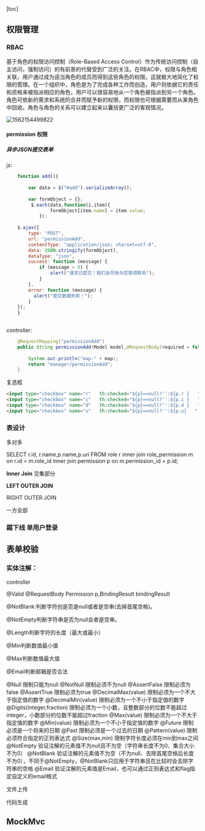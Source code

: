 [toc]

## 权限管理

### RBAC

基于角色的权限访问控制（Role-Based Access Control）作为传统访问控制（自主访问，强制访问）的有前景的代替受到广泛的关注。在RBAC中，权限与角色相关联，用户通过成为适当角色的成员而得到这些角色的权限。这就极大地简化了权限的管理。在一个组织中，角色是为了完成各种工作而创造，用户则依据它的责任和资格来被指派相应的角色，用户可以很容易地从一个角色被指派到另一个角色。角色可依新的需求和系统的合并而赋予新的权限，而权限也可根据需要而从某角色中回收。角色与角色的关系可以建立起来以囊括更广泛的客观情况。

![1562154499822](C:\Users\Administrator\AppData\Roaming\Typora\typora-user-images\1562154499822.png)

#### permission 权限

##### 异步JSON提交表单

js:

```javascript
	function add(){
		
		var data = $("#add").serializeArray();
		
		var formObject = {};
		 $.each(data,function(i,item){
	            formObject[item.name] = item.value;
	        });
		 
	$.ajax({
        type: "POST",
        url: "permissionAdd",
        contentType: "application/json; charset=utf-8",
        data: JSON.stringify(formObject),
        dataType: "json",
        success: function (message) {
            if (message > 0) {
                alert("请求已提交！我们会尽快与您取得联系");
            }
        },
        error: function (message) {
          alert("提交数据失败！");
        }
    });
	}
	
```

controller:

```java
	@RequestMapping("permissionAdd")
	public String permissionAdd(Model model,@RequestBody(required = false) Map<String, String> map) {
		
		System.out.println("map:" + map);
		return "manager/permissionAdd";
	}
```





复选框

``` html
<input type="checkbox" name="r"   th:checked="${p}==null?'':${p.r }   " value="true">查看  
<input type="checkbox" name="c"   th:checked="${p}==null?'':${p.c }   " value="true">添加  
<input type="checkbox" name="d"   th:checked="${p}==null?'':${p.d }   " value="true">删除 
<input type="checkbox" name="u"   th:checked="${p}==null?'':${p.u}   " value="true">修改
```



### 表设计

多对多

SELECT r.id, r.name,p.name,p.uri FROM role r inner join role_permission m on r.id = m.role_id inner join permission p on m.permission_id = p.id;

**Inner Join** 交集部分

**LEFT OUTER JOIN**

RIGHT OUTER JOIN

一方全部

### 踢下线 单用户登录

## 表单校验



### 实体注解：

controller

@Valid @RequestBody Permission p,BindingResult bindingResult





@NotBlank:判断字符创是否是null或者是空串(去掉首尾空格)。

@NotEmpty判断字符串是否为null会者是空串。

@Length判断字符的长度（最大或最小）

@Min判断数值最小值

@Max判断数值最大值

@Email判断邮箱是否合法

@Null
限制只能为null
@NotNull
限制必须不为null
@AssertFalse
限制必须为false
@AssertTrue
限制必须为true
@DecimalMax(value)
限制必须为一个不大于指定值的数字
@DecimalMin(value)
限制必须为一个不小于指定值的数字
@Digits(integer,fraction)
限制必须为一个小数，且整数部分的位数不能超过integer，小数部分的位数不能超过fraction
@Max(value)
限制必须为一个不大于指定值的数字
@Min(value)
限制必须为一个不小于指定值的数字
@Future
限制必须是一个将来的日期
@Past
限制必须是一个过去的日期
@Pattern(value)
限制必须符合指定的正则表达式
@Size(max,min)
限制字符长度必须在min到max之间
@NotEmpty
验证注解的元素值不为null且不为空（字符串长度不为0、集合大小不为0）
@NotBlank
验证注解的元素值不为空（不为null、去除首尾空格后长度不为0），不同于@NotEmpty，@NotBlank只应用于字符串且在比较时会去除字符串的空格
@Email
验证注解的元素值是Email，也可以通过正则表达式和flag指定自定义的email格式

文件上传

代码生成

## MockMvc

